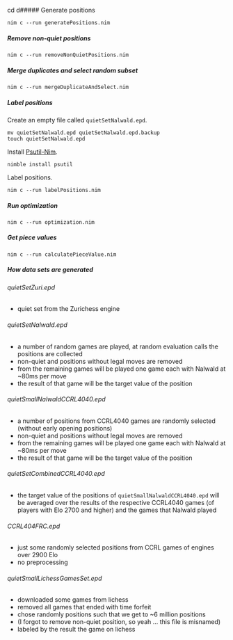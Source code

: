cd d##### Generate positions
```
nim c --run generatePositions.nim
```

##### Remove non-quiet positions

```
nim c --run removeNonQuietPositions.nim
```

##### Merge duplicates and select random subset
```
nim c --run mergeDuplicateAndSelect.nim
```

##### Label positions

Create an empty file called `quietSetNalwald.epd`.

```
mv quietSetNalwald.epd quietSetNalwald.epd.backup
touch quietSetNalwald.epd
```

Install [Psutil-Nim](https://github.com/johnscillieri/psutil-nim).

```
nimble install psutil
```

Label positions.

```
nim c --run labelPositions.nim
```

##### Run optimization
```
nim c --run optimization.nim
```

##### Get piece values
```
nim c --run calculatePieceValue.nim
```

##### How data sets are generated

###### quietSetZuri.epd

- quiet set from the Zurichess engine

###### quietSetNalwald.epd

- a number of random games are played, at random evaluation calls the positions are collected
- non-quiet and positions without legal moves are removed
- from the remaining games will be played one game each with Nalwald at ~80ms per move
- the result of that game will be the target value of the position

###### quietSmallNalwaldCCRL4040.epd

- a number of positions from CCRL4040 games are randomly selected (without early opening positions)
- non-quiet and positions without legal moves are removed
- from the remaining games will be played one game each with Nalwald at ~80ms per move
- the result of that game will be the target value of the position

###### quietSetCombinedCCRL4040.epd

- the target value of the positions of `quietSmallNalwaldCCRL4040.epd` will be averaged over the results of the respective CCRL4040 games (of players with Elo 2700 and higher) and the games that Nalwald played

###### CCRL404FRC.epd

- just some randomly selected positions from CCRL games of engines over 2900 Elo
- no preprocessing

###### quietSmallLichessGamesSet.epd

- downloaded some games from lichess
- removed all games that ended with time forfeit
- chose randomly positions such that we get to ~6 million positions
- (I forgot to remove non-quiet position, so yeah ... this file is misnamed)
- labeled by the result the game on lichess